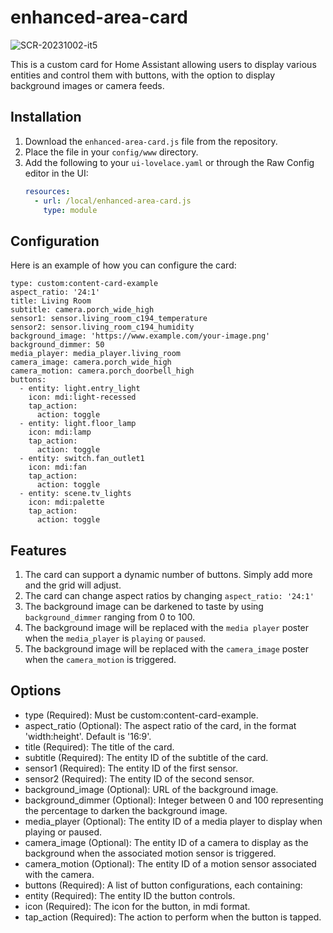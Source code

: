 # enhanced-area-card
![SCR-20231002-it5](https://github.com/dannyvfilms/enhanced-area-card/assets/44555970/30831894-4daf-4588-b1c6-d4d93d332075)

This is a custom card for Home Assistant allowing users to display various entities and control them with buttons, with the option to display background images or camera feeds.

## Installation

1. Download the `enhanced-area-card.js` file from the repository.
2. Place the file in your `config/www` directory.
3. Add the following to your `ui-lovelace.yaml` or through the Raw Config editor in the UI:
   ```yaml
   resources:
     - url: /local/enhanced-area-card.js
       type: module

## Configuration

Here is an example of how you can configure the card:
```
type: custom:content-card-example
aspect_ratio: '24:1'
title: Living Room
subtitle: camera.porch_wide_high
sensor1: sensor.living_room_c194_temperature
sensor2: sensor.living_room_c194_humidity
background_image: 'https://www.example.com/your-image.png'
background_dimmer: 50
media_player: media_player.living_room
camera_image: camera.porch_wide_high
camera_motion: camera.porch_doorbell_high
buttons:
  - entity: light.entry_light
    icon: mdi:light-recessed
    tap_action:
      action: toggle
  - entity: light.floor_lamp
    icon: mdi:lamp
    tap_action:
      action: toggle
  - entity: switch.fan_outlet1
    icon: mdi:fan
    tap_action:
      action: toggle
  - entity: scene.tv_lights
    icon: mdi:palette
    tap_action:
      action: toggle
```

## Features
1. The card can support a dynamic number of buttons. Simply add more and the grid will adjust.
2. The card can change aspect ratios by changing `aspect_ratio: '24:1'`
3. The background image can be darkened to taste by using `background_dimmer` ranging from 0 to 100.
4. The background image will be replaced with the `media player` poster when the `media_player` is `playing` or `paused`.
5. The background image will be replaced with the `camera_image` poster when the `camera_motion` is triggered.

## Options
- type (Required): Must be custom:content-card-example.
- aspect_ratio (Optional): The aspect ratio of the card, in the format 'width:height'. Default is '16:9'.
- title (Required): The title of the card.
- subtitle (Required): The entity ID of the subtitle of the card.
- sensor1 (Required): The entity ID of the first sensor.
- sensor2 (Required): The entity ID of the second sensor.
- background_image (Optional): URL of the background image.
- background_dimmer (Optional): Integer between 0 and 100 representing the percentage to darken the background image.
- media_player (Optional): The entity ID of a media player to display when playing or paused.
- camera_image (Optional): The entity ID of a camera to display as the background when the associated motion sensor is triggered.
- camera_motion (Optional): The entity ID of a motion sensor associated with the camera.
- buttons (Required): A list of button configurations, each containing:
- entity (Required): The entity ID the button controls.
- icon (Required): The icon for the button, in mdi format.
- tap_action (Required): The action to perform when the button is tapped.
